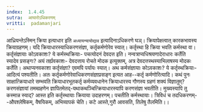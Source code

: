 ```yaml
---
index:  1.4.45
sutra:  आघारोऽधिकरणम्
vritti:  padamanjari
---
```


आध्रियन्तेऽस्मिन् क्रिया इत्याधार इति `अध्यायन्यायोद्याव` इत्यादिनाऽधिकरणे घञ्। क्रियापेक्षत्वात् कारकभावस्य क्रियाग्रहणम्। यदि क्रियाधारस्याधिकरणसंज्ञा, कर्तृकर्मणोरेव स्यात्। कर्तृस्था हि क्रिया भवति कर्मस्था वा। कर्तृसंज्ञायाः कोऽवकाशः? ये कर्मस्थक्रियाः- पचत्योदनं देवदत्त इति। नन्वत्राप्यधिश्रयणादेराधारः कर्तेति स्यादेव प्रसङ्गः? अयं तर्ह्यवकाशः- देवदत्ताय रोचते मोदक इत्युक्तम्, अत्र देवदत्तस्थस्याभिलाषस्य मोदकः कर्तेति। अथाप्यनवकाशा कर्तृसंज्ञा? एवमपि पर्यायः स्यात्। अथ कर्मसंज्ञायाः कोऽवकाशः? ये कर्तृस्थक्रियाः-आदित्यं पश्यतीति। अतः कर्तृकर्मणोरेवाधिकरणसंज्ञाप्रसङ्ग इत्यत आह--कर्तृ कर्मणोरित्यादि। कथं पुनः साक्षात्क्रियाधारे सम्भवति क्रियाधारभूतकर्तृ कर्मव्यवधानेन क्रियाधारस्य गौणस्य ग्रहणं शक्यं विज्ञातुम्? करणसंज्ञायां तमब्ग्रहणेन ज्ञापितमेतद्-यथाकथञ्चित्क्रियाधारस्यापि करणसंज्ञा भवतीति। मुख्यस्यापि तु कस्मान्न स्याद्? आस्त इति कर्तृस्थायाः क्रियाया उदाहरणम्। पचतीति कर्मस्थायाः।
त्रिविधं च तदधिकरणम्--औपश्लेषिकम्, वैषयिकम्, अभिव्यापकं चेति। कटे आस्ते,गुरौ आवसति, तिलेषु तैलमिति।।
